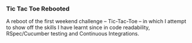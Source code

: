### Tic Tac Toe Rebooted ###

A reboot of the first weekend challenge – Tic-Tac-Toe – in which I attempt to show off the skills I have learnt since in code readability, RSpec/Cucumber testing and Continuous Integrations.
